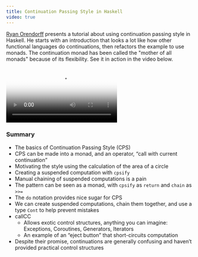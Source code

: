 ```yaml
---
title: Continuation Passing Style in Haskell
video: true
---
```


[Ryan Orendorff](https://github.com/rdodesigns) presents a tutorial
about using continuation passing style in Haskell. He starts with
an introduction that looks a lot like how other functional languages
do continuations, then refactors the example to use monads. The
continuation monad has been called the "mother of all monads" because
of its flexibility. See it in action in the video below.

<video poster="https://i.vimeocdn.com/video/520812183.jpg?mw=700"
       class="video-js vjs-default-skin" controls preload="auto">
  <source src="http://player.vimeo.com/external/129301223.hd.mp4?s=7d047e5e32eb41d71cfad82086ee188f" type="video/mp4">
</video>

### Summary

* The basics of Continuation Passing Style (CPS)
* CPS can be made into a monad, and an operator, “call with current
  continuation”
* Motivating the style using the calculation of the area of a circle
* Creating a suspended computation with `cpsify`
* Manual chaining of suspended computations is a pain
* The pattern can be seen as a monad, with `cpsify` as `return` and
  `chain` as `>>=`
* The `do` notation provides nice sugar for CPS
* We can create suspended computations, chain them together, and
  use a type `Cont` to help prevent mistakes
* callCC
    - Allows exotic control structures, anything you can imagine:
      Exceptions, Coroutines, Generators, Iterators
    - An example of an “eject button” that short-circuits computation
* Despite their promise, continuations are generally confusing and
  haven’t provided practical control structures
